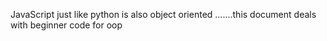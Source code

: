 JavaScript just like python is also object oriented
.......this document deals with beginner code for oop

